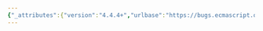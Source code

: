 ```yaml
---
{"_attributes":{"version":"4.4.4+","urlbase":"https://bugs.ecmascript.org/","maintainer":"dherman@mozilla.com"},"bug":{"bug_id":1646,"creation_ts":"2013-07-31 00:11:00 -0700","short_desc":"11.2.3: misc typos","delta_ts":"2013-08-23 08:22:39 -0700","product":"Draft for 6th Edition","component":"editorial issue","version":"Rev 16: July 15, 2013 Draft","rep_platform":"All","op_sys":"All","bug_status":"RESOLVED","resolution":"FIXED","priority":"Normal","bug_severity":"minor","everconfirmed":true,"reporter":{"uid":"jmdyck","name":"Michael Dyck"},"assigned_to":{"uid":"allen","name":"Allen Wirfs-Brock"},"long_desc":[{"commentid":4620,"comment_count":0,"who":{"uid":"jmdyck","name":"Michael Dyck"},"bug_when":"2013-07-31 00:11:54 -0700","thetext":"11.2.3 / Runtime Semantics: EvaluateCall ... / step 13\n    Assert: If result is not an abrupt completion then ...\n\nItalicize 'result'.\n\n---\n\n11.2.3 / Runtime Semantics: EvaluateMethodCall ... / step 2\n    If IsUnresolvableReference(V), throw a ReferenceError exception.\n\n'V' is not defined.  s|V|ref|\n\n---\n\n11.2.3 / Runtime Semantics: EvaluateMethodCall ... / step 3.{a,b}\n    a. Assert: In this case, /base/ will never be null or undefined.\n    b. Let /base/ be ToObject(/base/)\n\n'base' is not defined (not until step 6). \n\n---\n\n11.2.3 / Runtime Semantics: EvaluateMethodCall ... / step 8\n    Let key be GetReferencedKey(ref).\n\ns|Key|Name|\n\n---\n\n11.2.3 / Runtime Semantics: EvaluateMethodCall ... / step 10\n    Let result be the result of calling the [[Invoke]] internal method\n    on base, passing key, argumentsList, and thisValue.\n\n'argumentsList' is not defined.  s|argumentsList|argList|\n\n---\n\n11.2.3 / Runtime Semantics: EvaluateMethodCall .. / step 12\n    Assert: If result is not an abrupt completion then ...\n\nItalicize 'result'."},{"commentid":4757,"comment_count":1,"who":{"uid":"allen","name":"Allen Wirfs-Brock"},"bug_when":"2013-08-05 17:40:37 -0700","thetext":"fixed in rev17 editor's draft"},{"commentid":5091,"comment_count":2,"who":{"uid":"allen","name":"Allen Wirfs-Brock"},"bug_when":"2013-08-23 08:22:39 -0700","thetext":"fixed in rev17, August 23, 2013 draft"}]}}
---
```

